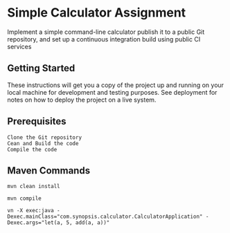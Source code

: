 # Simple Calculator Assignment

Implement a simple command-line calculator publish it to a public Git repository, and set up a continuous integration build using public CI services

## Getting Started

These instructions will get you a copy of the project up and running on your local machine for development and testing purposes. See deployment for notes on how to deploy the project on a live system.

## Prerequisites

```
Clone the Git repository
Cean and Build the code
Compile the code

```

## Maven Commands

```
mvn clean install

mvn compile

vn -X exec:java -Dexec.mainClass="com.synopsis.calculator.CalculatorApplication" -Dexec.args="let(a, 5, add(a, a))"

```



